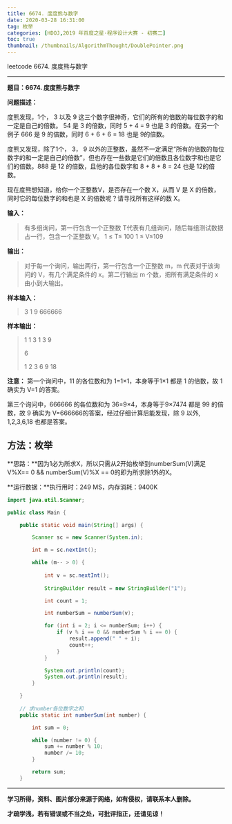 ```yaml
---
title: 6674. 度度熊与数字
date: 2020-03-28 16:31:00
tag: 枚举
categories: [HDOJ,2019 年百度之星·程序设计大赛 - 初赛二]
toc: true
thumbnail: /thumbnails/AlgorithmThought/DoublePointer.png
---
```


leetcode 6674. 度度熊与数字

<!--more-->

---

**题目：6674. 度度熊与数字**

**问题描述：**

度熊发现，1个， 3 以及 9 这三个数字很神奇，它们的所有的倍数的每位数字的和一定是自己的倍数。 54 是 3 的倍数，同时 5 + 4 = 9 也是 3 的倍数。在另一个例子 666 是 9 的倍数，同时 6 + 6 + 6 = 18 也是 9的倍数。

度熊又发现，除了1个， 3， 9 以外的正整数，虽然不一定满足“所有的倍数的每位数字的和一定是自己的倍数”，但也存在一些数是它们的倍数且各位数字和也是它们的倍数。888 是 12 的倍数，且他的各位数字和 8 + 8 + 8 = 24 也是 12的倍数。

现在度熊想知道，给你一个正整数V，是否存在一个数 X，从而 V 是 X 的倍数，同时它的每位数字的和也是 X 的倍数呢？请寻找所有这样的数 X。

**输入：**

 > 有多组询问，第一行包含一个正整数 T代表有几组询问，随后每组测试数据占一行，包含一个正整数 V。
> 1 ≤ T≤ 100
> 1 ≤ V≤109

**输出：**

> 对于每一个询问，输出两行，第一行包含一个正整数 m，m 代表对于该询问的 V，有几个满足条件的 x。第二行输出 m 个数，把所有满足条件的 x 由小到大输出。

**样本输入：**

 > 3
 > 1
 > 9
 > 666666

 **样本输出：**

 > 1
 > 1
 > 3
 > 1 3 9
 >
 > 6
 >
 > 1 2 3 6 9 18

**注意：**
第一个询问中，11 的各位数和为 1=1×1，本身等于1×1 都是 1 的倍数，故 1 确实为 V=1 的答案。

第三个询问中，666666 的各位数和为 36=9×4，本身等于9×7474 都是 99 的倍数，故 9 确实为 V=666666的答案，经过仔细计算后能发现，除 9 以外, 1,2,3,6,18 也都是答案。

## 方法：枚举

**思路：**因为1必为所求X，所以只需从2开始枚举到numberSum(V)满足V%X== 0 && numberSum(V)%X == 0的即为所求除1外的X。

**运行数据：**执行用时：249 MS，内存消耗：9400K

```java
import java.util.Scanner;

public class Main {

	public static void main(String[] args) {

		Scanner sc = new Scanner(System.in);

		int m = sc.nextInt();

		while (m-- > 0) {
            
			int v = sc.nextInt();
            
			StringBuilder result = new StringBuilder("1");

			int count = 1;

			int numberSum = numberSum(v);

			for (int i = 2; i <= numberSum; i++) {
				if (v % i == 0 && numberSum % i == 0) {
					result.append(" " + i);
					count++;
				}
			}

			System.out.println(count);
			System.out.println(result);
		}

	}
	
	// 求number各位数字之和
	public static int numberSum(int number) {

		int sum = 0;

		while (number != 0) {
			sum += number % 10;
			number /= 10;
		}

		return sum;
	}
```

---

**学习所得，资料、图片部分来源于网络，如有侵权，请联系本人删除。**

**才疏学浅，若有错误或不当之处，可批评指正，还请见谅！**